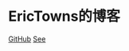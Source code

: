 # EricTowns的博客

[GitHub](https://github.com/EricTownsChina/erictownschina.github.io)
[See](#EricTownsChina)
